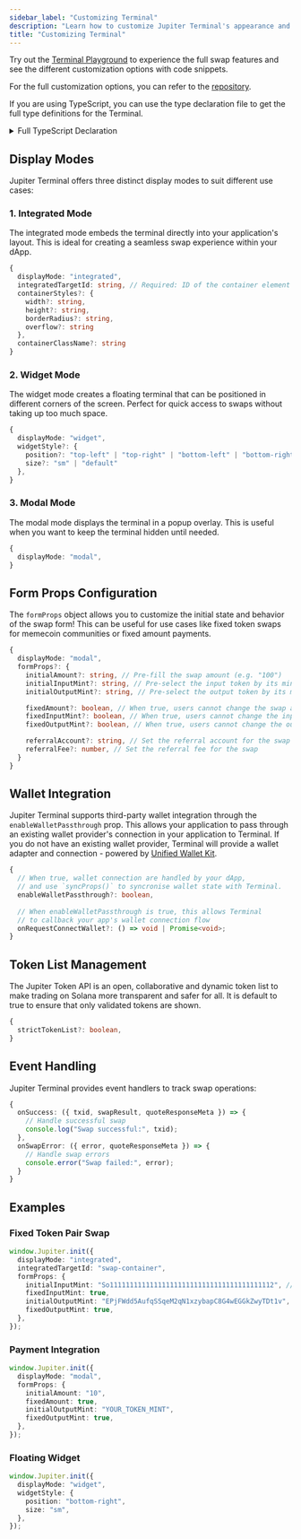 ```yaml
---
sidebar_label: "Customizing Terminal"
description: "Learn how to customize Jupiter Terminal's appearance and behavior."
title: "Customizing Terminal"
---
```


<head>
    <title>Customizing Terminal</title>
    <meta name="twitter:card" content="summary" />
</head>

Try out the [Terminal Playground](https://terminal.jup.ag/playground) to experience the full swap features and see the different customization options with code snippets.

For the full customization options, you can refer to the [repository](https://github.com/jup-ag/terminal/blob/main/src/types/index.d.ts).

If you are using TypeScript, you can use the type declaration file to get the full type definitions for the Terminal.

<details>
  <summary>
    Full TypeScript Declaration
  </summary>

```typescript
declare global {
    interface Window {
        Jupiter: JupiterTerminal;
    }
}

export type WidgetPosition = 'bottom-left' | 'bottom-right' | 'top-left' | 'top-right';
export type WidgetSize = 'sm' | 'default';
export type SwapMode = "ExactInOrOut" | "ExactIn" | "ExactOut";
export type DEFAULT_EXPLORER = 'Solana Explorer' | 'Solscan' | 'Solana Beach' | 'SolanaFM';

export interface FormProps {
    swapMode?: SwapMode;
    fixedAmount?: boolean;
    fixedInputMint?: boolean;
    fixedOutputMint?: boolean;
    initialAmount?: string;
    initialInputMint?: string;
    initialOutputMint?: string;
    referralAccount?: string;
    referralFee?: number;
}

export interface IInit {
    localStoragePrefix?: string;
    formProps?: FormProps;
    defaultExplorer?: DEFAULT_EXPLORER;
    autoConnect?: boolean;
    displayMode?: 'modal' | 'integrated' | 'widget';
    integratedTargetId?: string;
    widgetStyle?: {
        position?: WidgetPosition;
        size?: WidgetSize;
    };
    containerStyles?: CSSProperties;
    containerClassName?: string;
    enableWalletPassthrough?: boolean;
    passthroughWalletContextState?: WalletContextState;
    onRequestConnectWallet?: () => void | Promise<void>;
    onSwapError?: ({
        error,
        quoteResponseMeta,
    }: {
        error?: TransactionError;
        quoteResponseMeta: QuoteResponse | null;
    }) => void;
    onSuccess?: ({
        txid,
        swapResult,
        quoteResponseMeta,
    }: {
        txid: string;
        swapResult: SwapResult;
        quoteResponseMeta: QuoteResponse | null;
    }) => void;
    onFormUpdate?: (form: IForm) => void;
    onScreenUpdate?: (screen: IScreen) => void;
}

export interface JupiterTerminal {
    _instance: JSX.Element | null;
    init: (props: IInit) => void;
    resume: () => void;
    close: () => void;
    root: Root | null;
    enableWalletPassthrough: boolean;
    onRequestConnectWallet: IInit['onRequestConnectWallet'];
    store: ReturnType<typeof createStore>;
    syncProps: (props: { passthroughWalletContextState?: IInit['passthroughWalletContextState'] }) => void;
    onSwapError: IInit['onSwapError'];
    onSuccess: IInit['onSuccess'];
    onFormUpdate: IInit['onFormUpdate'];
    onScreenUpdate: IInit['onScreenUpdate'];
    localStoragePrefix: string;
}

export { };
```

</details>

## Display Modes

Jupiter Terminal offers three distinct display modes to suit different use cases:

### 1. Integrated Mode

The integrated mode embeds the terminal directly into your application's layout. This is ideal for creating a seamless swap experience within your dApp.

```typescript
{
  displayMode: "integrated",
  integratedTargetId: string, // Required: ID of the container element
  containerStyles?: {
    width?: string,
    height?: string,
    borderRadius?: string,
    overflow?: string
  },
  containerClassName?: string
}
```

### 2. Widget Mode

The widget mode creates a floating terminal that can be positioned in different corners of the screen. Perfect for quick access to swaps without taking up too much space.

```typescript
{
  displayMode: "widget",
  widgetStyle?: {
    position?: "top-left" | "top-right" | "bottom-left" | "bottom-right",
    size?: "sm" | "default"
  },
}
```

### 3. Modal Mode

The modal mode displays the terminal in a popup overlay. This is useful when you want to keep the terminal hidden until needed.

```typescript
{
  displayMode: "modal",
}
```

## Form Props Configuration

The `formProps` object allows you to customize the initial state and behavior of the swap form! This can be useful for use cases like fixed token swaps for memecoin communities or fixed amount payments.

```typescript
{
  displayMode: "modal",
  formProps?: {
    initialAmount?: string, // Pre-fill the swap amount (e.g. "100")
    initialInputMint?: string, // Pre-select the input token by its mint address
    initialOutputMint?: string, // Pre-select the output token by its mint address

    fixedAmount?: boolean, // When true, users cannot change the swap amount
    fixedInputMint?: boolean, // When true, users cannot change the input token
    fixedOutputMint?: boolean, // When true, users cannot change the output token

    referralAccount?: string, // Set the referral account for the swap
    referralFee?: number, // Set the referral fee for the swap
  }
}
```

## Wallet Integration

Jupiter Terminal supports third-party wallet integration through the `enableWalletPassthrough` prop. This allows your application to pass through an existing wallet provider's connection in your application to Terminal. If you do not have an existing wallet provider, Terminal will provide a wallet adapter and connection - powered by [Unified Wallet Kit](/docs/tool-kits/wallet-kit/).

```typescript
{
  // When true, wallet connection are handled by your dApp,
  // and use `syncProps()` to syncronise wallet state with Terminal.
  enableWalletPassthrough?: boolean,
  
  // When enableWalletPassthrough is true, this allows Terminal 
  // to callback your app's wallet connection flow
  onRequestConnectWallet?: () => void | Promise<void>;
}
```

## Token List Management

The Jupiter Token API is an open, collaborative and dynamic token list to make trading on Solana more transparent and safer for all. It is default to true to ensure that only validated tokens are shown.

```typescript
{
  strictTokenList?: boolean,
}
```

## Event Handling

Jupiter Terminal provides event handlers to track swap operations:

```typescript
{
  onSuccess: ({ txid, swapResult, quoteResponseMeta }) => {
    // Handle successful swap
    console.log("Swap successful:", txid);
  },
  onSwapError: ({ error, quoteResponseMeta }) => {
    // Handle swap errors
    console.error("Swap failed:", error);
  }
}
```

## Examples

### Fixed Token Pair Swap

```typescript
window.Jupiter.init({
  displayMode: "integrated",
  integratedTargetId: "swap-container",
  formProps: {
    initialInputMint: "So11111111111111111111111111111111111111112", // SOL
    fixedInputMint: true,
    initialOutputMint: "EPjFWdd5AufqSSqeM2qN1xzybapC8G4wEGGkZwyTDt1v", // USDC
    fixedOutputMint: true,
  },
});
```

### Payment Integration

```typescript
window.Jupiter.init({
  displayMode: "modal",
  formProps: {
    initialAmount: "10",
    fixedAmount: true,
    initialOutputMint: "YOUR_TOKEN_MINT",
    fixedOutputMint: true,
  },
});
```

### Floating Widget

```typescript
window.Jupiter.init({
  displayMode: "widget",
  widgetStyle: {
    position: "bottom-right",
    size: "sm",
  },
});
```
